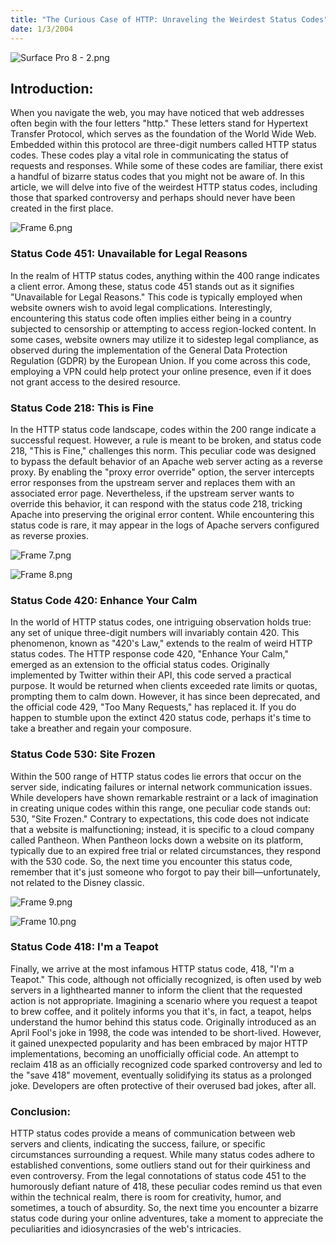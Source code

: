 ```yaml
---
title: "The Curious Case of HTTP: Unraveling the Weirdest Status Codes"
date: 1/3/2004
---
```


![Surface Pro 8 - 2.png](https://placehold.co/400x200)

## Introduction:
When you navigate the web, you may have noticed that web addresses often begin with the four letters "http." These letters stand for Hypertext Transfer Protocol, which serves as the foundation of the World Wide Web. Embedded within this protocol are three-digit numbers called HTTP status codes. These codes play a vital role in communicating the status of requests and responses. While some of these codes are familiar, there exist a handful of bizarre status codes that you might not be aware of. In this article, we will delve into five of the weirdest HTTP status codes, including those that sparked controversy and perhaps should never have been created in the first place.

![Frame 6.png](https://placehold.co/400x200)

### Status Code 451: Unavailable for Legal Reasons
In the realm of HTTP status codes, anything within the 400 range indicates a client error. Among these, status code 451 stands out as it signifies "Unavailable for Legal Reasons." This code is typically employed when website owners wish to avoid legal complications. Interestingly, encountering this status code often implies either being in a country subjected to censorship or attempting to access region-locked content. In some cases, website owners may utilize it to sidestep legal compliance, as observed during the implementation of the General Data Protection Regulation (GDPR) by the European Union. If you come across this code, employing a VPN could help protect your online presence, even if it does not grant access to the desired resource.

### Status Code 218: This is Fine
In the HTTP status code landscape, codes within the 200 range indicate a successful request. However, a rule is meant to be broken, and status code 218, "This is Fine," challenges this norm. This peculiar code was designed to bypass the default behavior of an Apache web server acting as a reverse proxy. By enabling the "proxy error override" option, the server intercepts error responses from the upstream server and replaces them with an associated error page. Nevertheless, if the upstream server wants to override this behavior, it can respond with the status code 218, tricking Apache into preserving the original error content. While encountering this status code is rare, it may appear in the logs of Apache servers configured as reverse proxies.

![Frame 7.png](https://placehold.co/400x200)

![Frame 8.png](https://placehold.co/400x200)

### Status Code 420: Enhance Your Calm
In the world of HTTP status codes, one intriguing observation holds true: any set of unique three-digit numbers will invariably contain 420. This phenomenon, known as "420's Law," extends to the realm of weird HTTP status codes. The HTTP response code 420, "Enhance Your Calm," emerged as an extension to the official status codes. Originally implemented by Twitter within their API, this code served a practical purpose. It would be returned when clients exceeded rate limits or quotas, prompting them to calm down. However, it has since been deprecated, and the official code 429, "Too Many Requests," has replaced it. If you do happen to stumble upon the extinct 420 status code, perhaps it's time to take a breather and regain your composure.

### Status Code 530: Site Frozen
Within the 500 range of HTTP status codes lie errors that occur on the server side, indicating failures or internal network communication issues. While developers have shown remarkable restraint or a lack of imagination in creating unique codes within this range, one peculiar code stands out: 530, "Site Frozen." Contrary to expectations, this code does not indicate that a website is malfunctioning; instead, it is specific to a cloud company called Pantheon. When Pantheon locks down a website on its platform, typically due to an expired free trial or related circumstances, they respond with the 530 code. So, the next time you encounter this status code, remember that it's just someone who forgot to pay their bill—unfortunately, not related to the Disney classic.

![Frame 9.png](https://placehold.co/400x200)

![Frame 10.png](https://placehold.co/400x200)

### Status Code 418: I'm a Teapot
Finally, we arrive at the most infamous HTTP status code, 418, "I'm a Teapot." This code, although not officially recognized, is often used by web servers in a lighthearted manner to inform the client that the requested action is not appropriate. Imagining a scenario where you request a teapot to brew coffee, and it politely informs you that it's, in fact, a teapot, helps understand the humor behind this status code. Originally introduced as an April Fool's joke in 1998, the code was intended to be short-lived. However, it gained unexpected popularity and has been embraced by major HTTP implementations, becoming an unofficially official code. An attempt to reclaim 418 as an officially recognized code sparked controversy and led to the "save 418" movement, eventually solidifying its status as a prolonged joke. Developers are often protective of their overused bad jokes, after all.

### Conclusion:
HTTP status codes provide a means of communication between web servers and clients, indicating the success, failure, or specific circumstances surrounding a request. While many status codes adhere to established conventions, some outliers stand out for their quirkiness and even controversy. From the legal connotations of status code 451 to the humorously defiant nature of 418, these peculiar codes remind us that even within the technical realm, there is room for creativity, humor, and sometimes, a touch of absurdity. So, the next time you encounter a bizarre status code during your online adventures, take a moment to appreciate the peculiarities and idiosyncrasies of the web's intricacies.